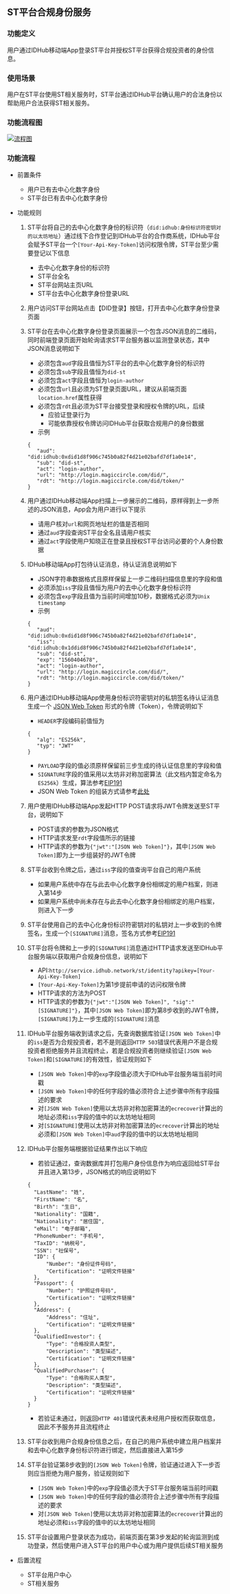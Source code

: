 ## ST平台合规身份服务

### 功能定义

用户通过IDHub移动端App登录ST平台并授权ST平台获得合规投资者的身份信息。

### 使用场景

用户在ST平台使用ST相关服务时，ST平台通过IDHub平台确认用户的合法身份以帮助用户合法获得ST相关服务。

### 功能流程图

[![流程图](https://github.com/idhubnetwork/identity-resources-and-research/raw/master/MagicCircle/img/st-user-service.png)](https://github.com/idhubnetwork/identity-resources-and-research/blob/master/MagicCircle/img/st-user-service.png)

### 功能流程

- 前置条件

  - 用户已有去中心化数字身份
  - ST平台已有去中心化数字身份

- 功能规则

  1. ST平台将自己的去中心化数字身份的标识符（`did:idhub:身份标识符密钥对的以太坊地址`）通过线下合作登记到IDHub平台的合作商系统，IDHub平台会赋予ST平台一个`[Your-Api-Key-Token]`访问权限令牌，ST平台至少需要登记以下信息

     - 去中心化数字身份的标识符
     - ST平台全名
     - ST平台网站主页URL
     - ST平台去中心化数字身份登录URL

  2. 用户访问ST平台网站点击【DID登录】按钮，打开去中心化数字身份登录页面

  3. ST平台在去中心化数字身份登录页面展示一个包含JSON消息的二维码，同时前端登录页面开始轮询请求ST平台服务器以监测登录状态，其中JSON消息说明如下

     - 必须包含`aud`字段且值恒为ST平台的去中心化数字身份的标识符
     - 必须包含`sub`字段且值恒为`did-st`
     - 必须包含`act`字段且值恒为`login-author`
     - 必须包含`url`且必须为ST登录页面URL，建议从前端页面`location.href`属性获得
     - 必须包含`rdt`且必须为ST平台接受登录和授权令牌的URL，后续
       - 应验证登录行为
       - 可能依靠授权令牌访问IDHub平台获取合规用户的身份数据
     - 示例

     ```
     {
     	"aud": "did:idhub:0xdid1d8f906c745b0a82f4d21e02bafd7df1a0e14",
     	"sub": "did-st",
     	"act": "login-author",
     	"url": "http://login.magiccircle.com/did/",
     	"rdt": "http://login.magiccircle.com/did/token/"
     }
     ```

  4. 用户通过IDHub移动端App扫描上一步展示的二维码，原样得到上一步所述的JSON消息，App会为用户进行以下提示

     - 请用户核对`url`和网页地址栏的值是否相同
     - 通过`aud`字段查询ST平台全名且请用户核实
     - 通过`act`字段使用户知晓正在登录且授权ST平台访问必要的个人身份数据

  5. IDHub移动端App打包待认证消息，待认证消息说明如下

     - JSON字符串数据格式且原样保留上一步二维码扫描信息里的字段和值
     - 必须添加`iss`字段且值恒为用户的去中心化数字身份标识符
     - 必须包含`exp`字段且值为当前时间增加10秒，数据格式必须为`Unix timestamp`
     - 示例

     ```
     {
     	"aud": "did:idhub:0xdid1d8f906c745b0a82f4d21e02bafd7df1a0e14",
     	"iss": "did:idhub:0x1ddid8f906c745b0a82f4d21e02bafd7df1a0e14",
     	"sub": "did-st",
     	"exp": "1560404678",
     	"act": "login-author",
     	"url": "http://login.magiccircle.com/did/",
     	"rdt": "http://login.magiccircle.com/did/token/"
     }
     ```

  6. 用户通过IDHub移动端App使用身份标识符密钥对的私钥签名待认证消息生成一个 [JSON Web Token](https://jwt.io/) 形式的令牌（Token），令牌说明如下

     - `HEADER`字段编码前值恒为

     ```
     {
     	"alg": "ES256k",
     	"typ": "JWT"
     }
     ```

     - `PAYLOAD`字段的值必须原样保留前三步生成的待认证信息里的字段和值
     - `SIGNATURE`字段的值采用以太坊非对称加密算法（此文档内暂定命名为`ES256k`）生成，算法参考[EIP191](https://github.com/ethereum/EIPs/issues/191)
     - JSON Web Token 的组装方式请参考[此处](https://jwt.io/introduction/)

  7. 用户使用IDHub移动端App发起HTTP POST请求将JWT令牌发送至ST平台，说明如下

     - POST请求的参数为JSON格式
     - HTTP请求发至`rdt`字段值所示的链接
     - HTTP请求的参数为`{"jwt":"[JSON Web Token]"}`，其中`[JSON Web Token]`即为上一步组装好的JWT令牌

  8. ST平台收到令牌之后，通过`iss`字段的值查询平台自己的用户系统

     - 如果用户系统中存在与此去中心化数字身份相绑定的用户档案，则进入第14步
     - 如果用户系统中尚未存在与此去中心化数字身份相绑定的用户档案，则进入下一步

  9. ST平台使用自己的去中心化身份标识符密钥对的私钥对上一步收到的令牌签名，生成一个`[SIGNATURE]`消息，签名方式参考[EIP191](https://github.com/ethereum/EIPs/issues/191)

  10. ST平台将令牌和上一步的`[SIGNATURE]`消息通过HTTP请求发送至IDHub平台服务端以获取用户合规身份信息，说明如下

      - API:`http://service.idhub.network/st/identity?apikey=[Your-Api-Key-Token]`
      - `[Your-Api-Key-Token]`为第1步提前申请的访问权限令牌
      - HTTP请求的方法为POST
      - HTTP请求的参数为`{"jwt":"[JSON Web Token]", "sig":"[SIGNATURE]"}`，其中`[JSON Web Token]`即为第8步收到的JWT令牌，`[SIGNATURE]`为上一步生成的`[SIGNATURE]`消息

  11. IDHub平台服务端收到请求之后，先查询数据库验证`[JSON Web Token]`中的`iss`是否为合规投资者，若不是则返回`HTTP 503`错误代表用户不是合规投资者拒绝服务并且流程终止，若是合规投资者则继续验证`[JSON Web Token]`和`[SIGNATURE]`的有效性，验证规则如下

      - `[JSON Web Token]`中的`exp`字段值必须大于IDHub平台服务端当前时间戳
      - `[JSON Web Token]`中的任何字段的值必须符合上述步骤中所有字段描述的要求
      - 对`[JSON Web Token]`使用以太坊非对称加密算法的`ecrecover`计算出的地址必须和`iss`字段的值中的以太坊地址相同
      - 对`[SIGNATURE]`使用以太坊非对称加密算法的`ecrecover`计算出的地址必须和`[JSON Web Token]`中`aud`字段的值中的以太坊地址相同

  12. IDHub平台服务端根据验证结果作出以下响应

      - 若验证通过，查询数据库并打包用户身份信息作为响应返回给ST平台并且进入第13步，JSON格式的响应说明如下

      ```
      {
      	"LastName": "姓",
      	"FirstName": "名",
      	"Birth": "生日",
      	"Nationality": "国籍",
      	"Nationality": "居住国",
      	"eMail": "电子邮箱",
      	"PhoneNumber": "手机号",
      	"TaxID": "纳税号",
      	"SSN": "社保号",
      	"ID": {
      		"Number": "身份证件号码",
      		"Certification": "证明文件链接"
      	},
      	"Passport": {
      		"Number": "护照证件号码",
      		"Certification": "证明文件链接"
      	},
      	"Address": {
      		"Address": "住址",
      		"Certification": "证明文件链接"
      	},
      	"QualifiedInvestor": {
      		"Type": "合格投资人类型",
      		"Description": "类型描述",
      		"Certification": "证明文件链接"
      	},
      	"QualifiedPurchaser": {
      		"Type": "合格购买人类型",
      		"Description": "类型描述",
      		"Certification": "证明文件链接"
      	}
      }
      ```

      - 若验证未通过，则返回`HTTP 401`错误代表未经用户授权而获取信息，因此不予服务并且流程终止

  13. ST平台收到用户合规身份信息之后，在自己的用户系统中建立用户档案并和去中心化数字身份标识符进行绑定，然后直接进入第15步

  14. ST平台验证第8步收到的`[JSON Web Token]`令牌，验证通过进入下一步否则应当拒绝为用户服务，验证规则如下

      - `[JSON Web Token]`中的`exp`字段值必须大于ST平台服务端当前时间戳
      - `[JSON Web Token]`中的任何字段的值必须符合上述步骤中所有字段描述的要求
      - 对`[JSON Web Token]`使用以太坊非对称加密算法的`ecrecover`计算出的地址必须和`iss`字段的值中的以太坊地址相同

  15. ST平台设置用户登录状态为成功，前端页面在第3步发起的轮询监测到成功登录，然后使用户进入ST平台的用户中心或为用户提供后续ST相关服务

- 后置流程

  - ST平台用户中心
  - ST相关服务